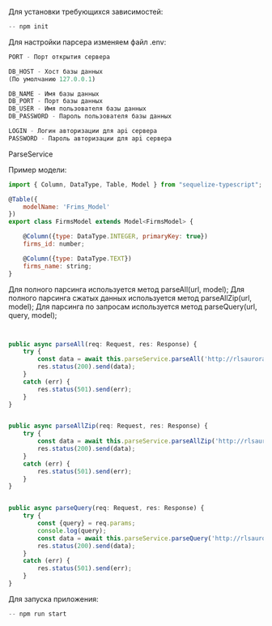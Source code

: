 
Для установки требующихся зависимостей:
```js
-- npm init
```

Для настройки парсера изменяем файл .env:
```js
PORT - Порт открытия сервера

DB_HOST - Хост базы данных
(По умолчанию 127.0.0.1)

DB_NAME - Имя базы данных
DB_PORT - Порт базы данных
DB_USER - Имя пользователя базы данных
DB_PASSWORD - Пароль пользователя базы данных

LOGIN - Логин авторизации для api сервера
PASSWORD - Пароль авторизации для api сервера
```
ParseService 

Пример модели:
```js
import { Column, DataType, Table, Model } from "sequelize-typescript";

@Table({
    modelName: 'Frims_Model'
})
export class FirmsModel extends Model<FirmsModel> { 

    @Column({type: DataType.INTEGER, primaryKey: true})
    firms_id: number;

    @Column({type: DataType.TEXT})
    firms_name: string;
}
```
Для полного парсинга используется метод parseAll(url, model);
Для полного парсинга сжатых данных используется метод parseAllZip(url, model);
Для парсинга по запросам используется метод parseQuery(url, query, model);

```js


public async parseAll(req: Request, res: Response) {
    try {
        const data = await this.parseService.parseAll('http://rlsaurora10.azurewebsites.net/api/inventory_brief', BriefInventory)
        res.status(200).send(data);
    } 
    catch (err) {
        res.status(501).send(err);
    }
}


public async parseAllZip(req: Request, res: Response) {
    try {
        const data = await this.parseService.parseAllZip('http://rlsaurora10.azurewebsites.net/api/inventory_brief', BriefInventory)
        res.status(200).send(data);
    } 
    catch (err) {
        res.status(501).send(err);
    }
}


public async parseQuery(req: Request, res: Response) {
    try {
        const {query} = req.params;
        console.log(query);
        const data = await this.parseService.parseQuery('http://rlsaurora10.azurewebsites.net/api/inventory_brief', query, BriefInventory);
        res.status(200).send(data);
    } 
    catch (err) {
        res.status(501).send(err);
    }
}

```

Для запуска приложения:
```js
-- npm run start
```